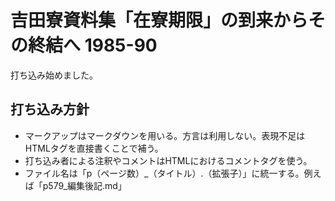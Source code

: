 # 吉田寮資料集「在寮期限」の到来からその終結へ 1985-90

打ち込み始めました。

## 打ち込み方針
* マークアップはマークダウンを用いる。方言は利用しない。表現不足はHTMLタグを直接書くことで補う。
* 打ち込み者による注釈やコメントはHTMLにおけるコメントタグを使う。
* ファイル名は「p（ページ数）\_（タイトル）.（拡張子）」に統一する。例えば「p579\_編集後記.md」

